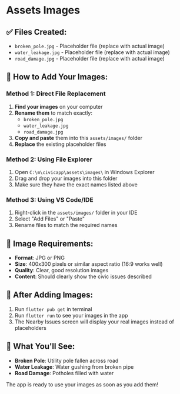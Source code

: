 # Assets Images

## ✅ Files Created:
- `broken_pole.jpg` - Placeholder file (replace with actual image)
- `water_leakage.jpg` - Placeholder file (replace with actual image)  
- `road_damage.jpg` - Placeholder file (replace with actual image)

## 📸 How to Add Your Images:

### Method 1: Direct File Replacement
1. **Find your images** on your computer
2. **Rename them** to match exactly:
   - `broken_pole.jpg`
   - `water_leakage.jpg`
   - `road_damage.jpg`
3. **Copy and paste** them into this `assets/images/` folder
4. **Replace** the existing placeholder files

### Method 2: Using File Explorer
1. Open `C:\m\civicapp\assets\images\` in Windows Explorer
2. Drag and drop your images into this folder
3. Make sure they have the exact names listed above

### Method 3: Using VS Code/IDE
1. Right-click in the `assets/images/` folder in your IDE
2. Select "Add Files" or "Paste"
3. Rename files to match the required names

## 🎯 Image Requirements:
- **Format**: JPG or PNG
- **Size**: 400x300 pixels or similar aspect ratio (16:9 works well)
- **Quality**: Clear, good resolution images
- **Content**: Should clearly show the civic issues described

## 🚀 After Adding Images:
1. Run `flutter pub get` in terminal
2. Run `flutter run` to see your images in the app
3. The Nearby Issues screen will display your real images instead of placeholders

## 📱 What You'll See:
- **Broken Pole**: Utility pole fallen across road
- **Water Leakage**: Water gushing from broken pipe  
- **Road Damage**: Potholes filled with water

The app is ready to use your images as soon as you add them!
